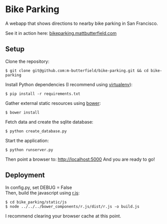 Bike Parking
======
A webapp that shows directions to nearby bike parking in San Francisco.

See it in action here: [bikeparking.mattbutterfield.com](http://bikeparking.mattbutterfield.com)

**Setup**
-
Clone the repository:

    $ git clone git@github.com:m-butterfield/bike-parking.git && cd bike-parking

Install Python dependencies (I recommend using [virtualenv](https://github.com/pypa/virtualenv)):

    $ pip install -r requirements.txt

Gather external static resources using [bower](http://bower.io/):

    $ bower install

Fetch data and create the sqlite database:

    $ python create_database.py

Start the application:

    $ python runserver.py

Then point a browser to: [http://localhost:5000](http://localhost:5000) And you are ready to go!

**Deployment**
-
In config.py, set DEBUG = False  
Then, build the javascript using [r.js](http://requirejs.org/docs/optimization.html):

    $ cd bike_parking/static/js
    $ node ../../../bower_components/r.js/dist/r.js -o build.js 
I recommend clearing your browser cache at this point.

